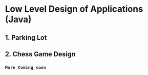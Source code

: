 # Low Level Design of Applications (Java) 


## 1. Parking Lot
## 2. Chess Game Design
### `` More Coming soon  ``